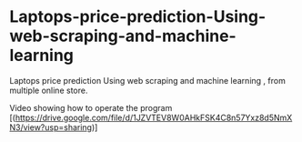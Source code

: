 # Laptops-price-prediction-Using-web-scraping-and-machine-learning
Laptops price prediction Using web scraping and machine learning , from multiple online store.


Video showing how to operate the program [(https://drive.google.com/file/d/1JZVTEV8W0AHkFSK4C8n57Yxz8d5NmXN3/view?usp=sharing)]

